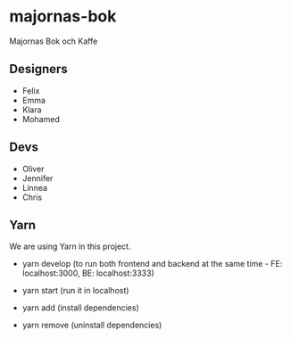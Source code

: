# majornas-bok

Majornas Bok och Kaffe

## Designers

- Felix
- Emma
- Klara
- Mohamed

## Devs

- Oliver
- Jennifer
- Linnea
- Chris

## Yarn

We are using Yarn in this project.

- yarn develop (to run both frontend and backend at the same time - FE: localhost:3000, BE: localhost:3333)

- yarn start (run it in localhost)
- yarn add (install dependencies)
- yarn remove (uninstall dependencies)
